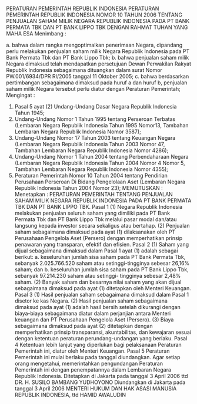  PERATURAN PEMERINTAH REPUBLIK INDONESIA PERATURAN PEMERINTAH REPUBLIK INDONESIA NOMOR 10 TAHUN 2006 TENTANG PENJUALAN SAHAM MILIK NEGARA REPUBLIK INDONESIA PADA PT BANK PERMATA TBK DAN PT BANK LIPPO TBK
DENGAN RAHMAT TUHAN YANG MAHA ESA
Menimbang :

a. bahwa dalam rangka mengoptimalkan penerimaan Negara, dipandang perlu melakukan penjualan saham milik Negara Republik Indonesia pada PT Bank Permata Tbk dan PT Bank Lippo Tbk;
b. bahwa penjualan saham milik Negara dimaksud telah mendapatkan persetujuan Dewan Perwakilan Rakyat Republik Indonesia sebagaimana dituangkan dalam surat Nomor PW.001/6934/DPR RI/2005 tanggal 11 Oktober 2005;
c. bahwa berdasarkan pertimbangan sebagaimana dimaksud pada huruf a dan huruf b, penjualan saham milik Negara tersebut perlu diatur dengan Peraturan Pemerintah;
Mengingat :

1. Pasal 5 ayat (2) Undang-Undang Dasar Negara Republik Indonesia Tahun 1945;
2. Undang-Undang Nomor 1 Tahun 1995 tentang Perseroan Terbatas (Lembaran Negara Republik Indonesia Tahun 1995 Nomor13, Tambahan Lembaran Negara Republik Indonesia Nomor 3587);
3. Undang-Undang Nomor 17 Tahun 2003 tentang Keuangan Negara (Lembaran Negara Republik Indonesia Tahun 2003 Nomor 47, Tambahan Lembaran Negara Republik Indonesia Nomor 4286);
4. Undang-Undang Nomor 1 Tahun 2004 tentang Perbendaharaan Negara (Lembaran Negara Republik Indonesia Tahun 2004 Nomor 4 Nomor 5, Tambahan Lembaran Negara Republik Indonesia Nomor 4355);
5. Peraturan Pemerintah Nomor 10 Tahun 2004 tentang Pendirian Perusahaan Perseroan Di Bidang Pengelolaan Aset (Lembaran Negara Republik Indonesia Tahun 2004 Nomor 23);
MEMUTUSKAN :
 Menetapkan : PERATURAN PEMERINTAH TENTANG PENJUALAN SAHAM MILIK NEGARA REPUBLIK INDONESIA PADA PT BANK PERMATA TBK DAN PT BANK LIPPO TBK.
Pasal 1
(1) Negara Republik Indonesia melakukan penjualan seluruh saham yang dimiliki pada PT Bank Permata Tbk dan PT Bank Lippo Tbk melalui pasar modal dan/atau langsung kepada investor secara sekaligus atau bertahap.
(2) Penjualan saham sebagaimana dimaksud pada ayat (1) dilaksanakan oleh PT Perusahaan Pengelola Aset (Persero) dengan memperhatikan prinsip penawaran yang transparan, efektif dan efisien.
Pasal 2
(1) Saham yang dijual sebagaimana dimaksud dalam Pasal 1 ayat (1) adalah sebagai berikut:
a. keseluruhan jumlah sisa saham pada PT Bank Permata Tbk, sebanyak 2.025.766.520 saham atau setinggi-tingginya sebesar 26,16% saham; dan
b. keseluruhan jumlah sisa saham pada PT Bank Lippo Tbk, sebanyak 97.214.230 saham atau setinggi- tingginya sebesar 2,48% saham.
(2) Banyak saham dan besarnya nilai saham yang akan dijual sebagaimana dimaksud pada ayat (1) ditetapkan oleh Menteri Keuangan.
Pasal 3
(1) Hasil penjualan saham sebagaimana dimaksud dalam Pasal 1 disetor ke kas Negara.
(2) Hasil penjualan saham sebagaimana dimaksud pada ayat (1) adalah hasil bersih setelah dikurangi dengan biaya-biaya sebagaimana diatur dalam perjanjian antara Menteri keuangan dan PT Perusahaan Pengelola Aset (Persero).
(3) Biaya sebagaimana dimaksud pada ayat (2) ditetapkan dengan memperhatikan prinsip transparansi, akuntabilitas, dan kewajaran sesuai dengan ketentuan peraturan perundang-undangan yang berlaku.
Pasal 4
Ketentuan lebih lanjut yang diperlukan bagi pelaksanaan Peraturan Pemerintah ini, diatur oleh Menteri Keuangan.
Pasal 5
Peraturan Pemerintah ini mulai berlaku pada tanggal diundangkan. Agar setiap orang mengetahui, memerintahkan pengundangan Peraturan Pemerintah ini dengan penempatannya dalam Lembaran Negara Republik Indonesia. Ditetapkan di Jakarta pada tanggal 3 April 2006 ttd DR. H. SUSILO BAMBANG YUDHOYONO Diundangkan di Jakarta pada tanggal 3 April 2006 MENTERI HUKUM DAN HAK ASASI MANUSIA REPUBLIK INDONESIA, ttd HAMID AWALUDIN